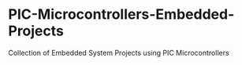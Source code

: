 # PIC-Microcontrollers-Embedded-Projects
Collection of Embedded System Projects using PIC Microcontrollers
